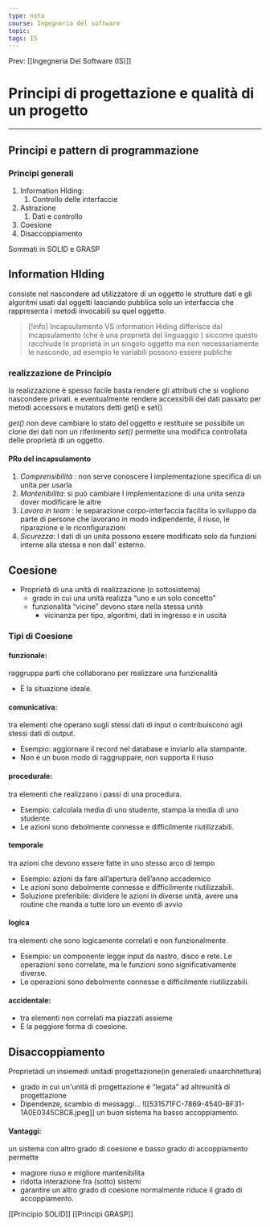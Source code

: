 ```yaml
---
type: nota
course: Ingegneria del software
topic: 
tags: IS
---
```


Prev: [[Ingegneria Del Software (IS)]]

# Principi di progettazione e qualità di un progetto
---
## Principi e pattern di programmazione 


### Principi generali
1. Information HIding:
	1. Controllo delle interfaccie
2. Astrazione 
	1. Dati e controllo
3. Coesione 
4. Disaccoppiamento

Sommati in SOLID e GRASP

	


## Information HIding
consiste nel nascondere ad utilizzatore di un oggetto le strutture  dati e gli algoritmi usati dal oggetti lasciando pubblica solo un interfaccia che rappresenta i metodi invocabili su quel oggetto.


>[!info]  Incapsulamento VS information Hiding
>differisce dal incapsulamento  (che è una proprietà del linguaggio ) siccome questo racchiude le proprietà in un singolo oggetto ma non necessariamente le nascondo, ad esempio le variabili possono essere publiche  
### realizzazione de Principio 
la realizzazione è spesso facile basta rendere gli attributi che si vogliono nascondere privati. e eventualmente rendere accessibili dei dati passato per metodi accessors e mutators  detti get() e set()

_get()_ non deve cambiare lo stato del oggetto e restituire se possibile un clone dei dati non un riferimento 
_set()_ permette una modifica controllata delle proprietà di un oggetto.


#### PRo del incapsulamento
1. _Comprensibilità_ : non serve conoscere l implementazione specifica di un unita per usarla 
2. _Mantenibilita_: si può cambiare l implementazione di una unita senza dover modificare le altre
3. _Lavoro in team_ : le separazione corpo-interfaccia facilita lo sviluppo da parte di persone che lavorano in modo indipendente, il riuso, le riparazione e le riconfigurazioni
4. _Sicurezza_: I dati di un unita possono essere modificato solo da funzioni interne alla stessa e non dall’ esterno.

## Coesione
- Proprietà di una unità di realizzazione (o sottosistema)
	- grado in cui una unità realizza “uno e un solo concetto”
	- funzionalità “vicine” devono stare nella stessa unità 
		- vicinanza per tipo, algoritmi, dati in ingresso e in uscita


### Tipi di Coesione 
####  funzionale:
raggruppa parti che collaborano per realizzare una funzionalità 
- È la situazione ideale.
#### comunicativa: 
tra elementi che operano sugli stessi dati di input o contribuiscono agli stessi dati di output. 
- Esempio: aggiornare il record nel database e inviarlo alla stampante. 
- Non è un buon modo di raggruppare, non supporta il riuso
#### procedurale:
tra elementi che realizzano i passi di una procedura. 
- Esempio: calcolala media di uno studente, stampa la media di uno studente 
- Le azioni sono debolmente connesse e difficilmente riutilizzabili.

#### temporale
tra azioni che devono essere fatte in uno stesso arco di tempo 
- Esempio: azioni da fare all’apertura dell’anno accademico
- Le azioni sono debolmente connesse e difficilmente riutilizzabili. 
- Soluzione preferibile: dividere le azioni in diverse unità, avere una routine che manda a tutte loro un evento di avvio 
#### logica
tra elementi che sono logicamente correlati e non funzionalmente. 
- Esempio: un componente legge input da nastro, disco e rete. Le operazioni sono correlate, ma le funzioni sono significativamente diverse. 
- Le operazioni sono debolmente connesse e difficilmente riutilizzabili. 
#### accidentale:
- tra elementi non correlati ma piazzati assieme 
- È la peggiore forma di coesione.

## Disaccoppiamento 
Proprietàdi un insiemedi unitàdi progettazione(in generaledi unaarchitettura) 
- grado in cui un'unità di progettazione è  “legata” ad altreunità di progettazione
- Dipendenze, scambio di messaggi…
![[531571FC-7869-4540-BF31-1A0E0345C8C8.jpeg]]
un buon sistema ha basso accoppiamento. 


#### Vantaggi:
un sistema con altro grado di coesione e basso grado di accoppiamento permette
- magiore riuso e migliore mantenibilita 
- ridotta interazione fra (sotto) sistemi
- garantire un altro grado di coesione normalmente riduce il grado di accoppiamento. 

[[Principio SOLID]]
[[Principi GRASP]]